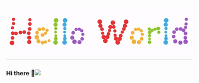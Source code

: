 <p align="center">
  <img src="https://github.com/rishabhgupta11/rishabhgupta11/blob/main/readme.gif">
</p>

### Hi there :eyes:<img src="https://raw.githubusercontent.com/iampavangandhi/iampavangandhi/master/gifs/Hi.gif" width="30px">

<!--

Here are some ideas to get you started:

- 🔭 I’m currently working on ...
- 🌱 I’m currently learning ...
- 👯 I’m looking to collaborate on ...
- 🤔 I’m looking for help with ...
- 💬 Ask me about ...
- 📫 How to reach me: ...
- 😄 Pronouns: ...
- ⚡ Fun fact: ...
-->
